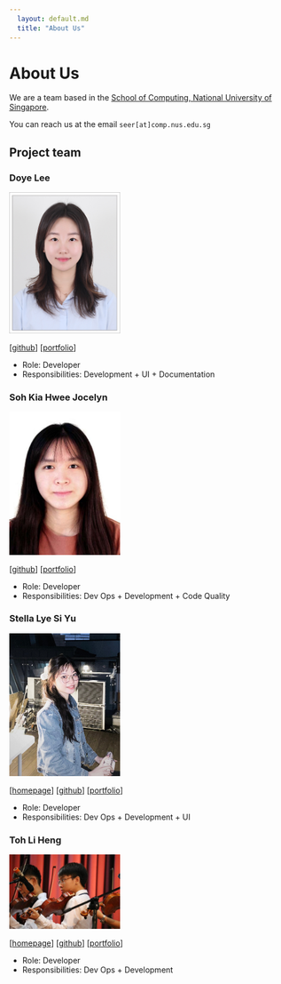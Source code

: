 ```yaml
---
  layout: default.md
  title: "About Us"
---
```


# About Us

We are a team based in the [School of Computing, National University of Singapore](http://www.comp.nus.edu.sg).

You can reach us at the email `seer[at]comp.nus.edu.sg`

## Project team

### Doye Lee

<img src="images/doyelee0313.png" width="200px">

[[github](https://github.com/doyelee0313)]
[[portfolio](team/doyelee0313.md)]

* Role: Developer
* Responsibilities: Development + UI + Documentation

### Soh Kia Hwee Jocelyn

<img src="images/jocelyn-soh.png" width="200px">

[[github](https://github.com/jocelyn-soh)]
[[portfolio](team/jocelyn-soh.md)]

* Role: Developer
* Responsibilities: Dev Ops + Development + Code Quality

### Stella Lye Si Yu

<img src="images/stella-lye.png" width="200px">

[[homepage](http://STELLA-LYE.github.io)]
[[github](https://github.com/STELLA-LYE)]
[[portfolio](team/stella-lye.md)]

* Role: Developer
* Responsibilities: Dev Ops + Development + UI

### Toh Li Heng

<img src="images/tohlh.png" width="200px">

[[homepage](http://tohlh.github.io)]
[[github](http://github.com/tohlh)]
[[portfolio](team/tohlh.md)]

* Role: Developer
* Responsibilities: Dev Ops + Development
